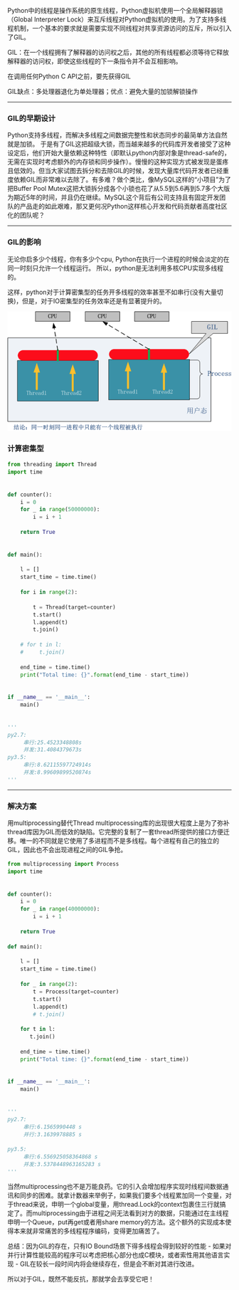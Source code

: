 Python中的线程是操作系统的原生线程，Python虚拟机使用一个全局解释器锁（Global Interpreter Lock）来互斥线程对Python虚拟机的使用。为了支持多线程机制，一个基本的要求就是需要实现不同线程对共享资源访问的互斥，所以引入了GIL。

GIL：在一个线程拥有了解释器的访问权之后，其他的所有线程都必须等待它释放解释器的访问权，即使这些线程的下一条指令并不会互相影响。

在调用任何Python C API之前，要先获得GIL

GIL缺点：多处理器退化为单处理器；优点：避免大量的加锁解锁操作

---

### GIL的早期设计
Python支持多线程，而解决多线程之间数据完整性和状态同步的最简单方法自然就是加锁。 于是有了GIL这把超级大锁，而当越来越多的代码库开发者接受了这种设定后，他们开始大量依赖这种特性（即默认python内部对象是thread-safe的，无需在实现时考虑额外的内存锁和同步操作）。慢慢的这种实现方式被发现是蛋疼且低效的。但当大家试图去拆分和去除GIL的时候，发现大量库代码开发者已经重度依赖GIL而非常难以去除了。有多难？做个类比，像MySQL这样的“小项目”为了把Buffer Pool Mutex这把大锁拆分成各个小锁也花了从5.5到5.6再到5.7多个大版为期近5年的时间，并且仍在继续。MySQL这个背后有公司支持且有固定开发团队的产品走的如此艰难，那又更何况Python这样核心开发和代码贡献者高度社区化的团队呢？

---

### GIL的影响
无论你启多少个线程，你有多少个cpu, Python在执行一个进程的时候会淡定的在同一时刻只允许一个线程运行。
所以，python是无法利用多核CPU实现多线程的。

这样，python对于计算密集型的任务开多线程的效率甚至不如串行(没有大量切换)，但是，对于IO密集型的任务效率还是有显著提升的。

![](./img/2-3.png)

### 计算密集型
```python
from threading import Thread
import time


def counter():
    i = 0
    for _ in range(50000000):
        i = i + 1

    return True


def main():

    l = []
    start_time = time.time()

    for i in range(2):

        t = Thread(target=counter)
        t.start()
        l.append(t)
        t.join()

    # for t in l:
    #     t.join()

    end_time = time.time()
    print("Total time: {}".format(end_time - start_time))


if __name__ == '__main__':
    main()


'''
py2.7:
     串行:25.4523348808s
     并发:31.4084379673s
py3.5:
     串行:8.62115597724914s
     并发:8.99609899520874s
'''
```

---

### 解决方案
用multiprocessing替代Thread multiprocessing库的出现很大程度上是为了弥补thread库因为GIL而低效的缺陷。它完整的复制了一套thread所提供的接口方便迁移。唯一的不同就是它使用了多进程而不是多线程。每个进程有自己的独立的GIL，因此也不会出现进程之间的GIL争抢。

```python
from multiprocessing import Process
import time


def counter():
    i = 0
    for _ in range(40000000):
        i = i + 1

    return True

def main():

    l = []
    start_time = time.time()

    for _ in range(2):
        t = Process(target=counter)
        t.start()
        l.append(t)
        # t.join()

    for t in l:
       t.join()

    end_time = time.time()
    print("Total time: {}".format(end_time - start_time))


if __name__ == '__main__':
    main()


'''
py2.7:
     串行:6.1565990448 s
     并行:3.1639978885 s

py3.5:
     串行:6.556925058364868 s
     并发:3.5378448963165283 s
'''
```

当然multiprocessing也不是万能良药。它的引入会增加程序实现时线程间数据通讯和同步的困难。就拿计数器来举例子，如果我们要多个线程累加同一个变量，对于thread来说，申明一个global变量，用thread.Lock的context包裹住三行就搞定了。而multiprocessing由于进程之间无法看到对方的数据，只能通过在主线程申明一个Queue，put再get或者用share memory的方法。这个额外的实现成本使得本来就非常痛苦的多线程程序编码，变得更加痛苦了。

总结：因为GIL的存在，只有IO Bound场景下得多线程会得到较好的性能 - 如果对并行计算性能较高的程序可以考虑把核心部分也成C模块，或者索性用其他语言实现 - GIL在较长一段时间内将会继续存在，但是会不断对其进行改进。

所以对于GIL，既然不能反抗，那就学会去享受它吧！






















